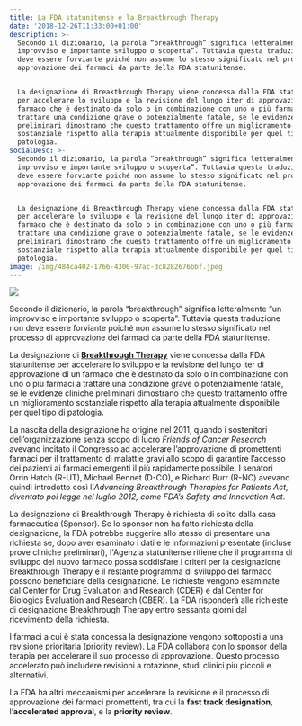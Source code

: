```yaml
---
title: La FDA statunitense e la Breakthrough Therapy
date: '2018-12-26T11:33:00+01:00'
description: >-
  Secondo il dizionario, la parola “breakthrough” significa letteralmente “un
  improvviso e importante sviluppo o scoperta”. Tuttavia questa traduzione non
  deve essere forviante poiché non assume lo stesso significato nel processo di
  approvazione dei farmaci da parte della FDA statunitense.


  La designazione di Breakthrough Therapy viene concessa dalla FDA statunitense
  per accelerare lo sviluppo e la revisione del lungo iter di approvazione di un
  farmaco che è destinato da solo o in combinazione con uno o più farmaci a
  trattare una condizione grave o potenzialmente fatale, se le evidenze cliniche
  preliminari dimostrano che questo trattamento offre un miglioramento
  sostanziale rispetto alla terapia attualmente disponibile per quel tipo di
  patologia.
socialDesc: >-
  Secondo il dizionario, la parola “breakthrough” significa letteralmente “un
  improvviso e importante sviluppo o scoperta”. Tuttavia questa traduzione non
  deve essere forviante poiché non assume lo stesso significato nel processo di
  approvazione dei farmaci da parte della FDA statunitense.


  La designazione di Breakthrough Therapy viene concessa dalla FDA statunitense
  per accelerare lo sviluppo e la revisione del lungo iter di approvazione di un
  farmaco che è destinato da solo o in combinazione con uno o più farmaci a
  trattare una condizione grave o potenzialmente fatale, se le evidenze cliniche
  preliminari dimostrano che questo trattamento offre un miglioramento
  sostanziale rispetto alla terapia attualmente disponibile per quel tipo di
  patologia.
image: /img/484ca402-1766-4300-97ac-dc8282676bbf.jpeg
---
```

![](/img/484ca402-1766-4300-97ac-dc8282676bbf.jpeg)

Secondo il dizionario, la parola “breakthrough” significa letteralmente “un improvviso e importante sviluppo o scoperta”. Tuttavia questa traduzione non deve essere forviante poiché non assume lo stesso significato nel processo di approvazione dei farmaci da parte della FDA statunitense.

La designazione di [**Breakthrough Therapy**](https://www.fda.gov/forpatients/approvals/fast/ucm405397.htm) viene concessa dalla FDA statunitense per accelerare lo sviluppo e la revisione del lungo iter di approvazione di un farmaco che è destinato da solo o in combinazione con uno o più farmaci a trattare una condizione grave o potenzialmente fatale, se le evidenze cliniche preliminari dimostrano che questo trattamento offre un miglioramento sostanziale rispetto alla terapia attualmente disponibile per quel tipo di patologia.

La nascita della designazione ha origine nel 2011, quando i sostenitori dell’organizzazione senza scopo di lucro _Friends of Cancer Research_ avevano incitato il Congresso ad accelerare l’approvazione di promettenti farmaci per il trattamento di malattie gravi allo scopo di garantire l’accesso dei pazienti ai farmaci emergenti il più rapidamente possibile. I senatori Orrin Hatch (R-UT), Michael Bennet (D-CO), e Richard Burr (R-NC) avevano quindi introdotto così l’_Advancing Breakthrough Therapies for Patients Act, _diventato poi legge nel luglio 2012, come_ FDA’s Safety and Innovation Act_.

La designazione di Breakthrough Therapy è richiesta di solito dalla casa farmaceutica (Sponsor). Se lo sponsor non ha fatto richiesta della designazione, la FDA potrebbe suggerire allo stesso di presentare una richiesta se, dopo aver esaminato i dati e le informazioni presentate (incluse prove cliniche preliminari), l'Agenzia statunitense ritiene che il programma di sviluppo del nuovo farmaco possa soddisfare i criteri per la designazione Breakthrough Therapy e il restante programma di sviluppo del farmaco possono beneficiare della designazione. Le richieste vengono esaminate dal Center for Drug Evaluation and Research (CDER) e dal Center for Biologics Evaluation and Research (CBER). La FDA risponderà alle richieste di designazione Breakthrough Therapy entro sessanta giorni dal ricevimento della richiesta.

I farmaci a cui è stata concessa la designazione vengono sottoposti a una revisione prioritaria (priority review). La FDA collabora con lo sponsor della terapia per accelerare il suo processo di approvazione. Questo processo accelerato può includere revisioni a rotazione, studi clinici più piccoli e alternativi.

La FDA ha altri meccanismi per accelerare la revisione e il processo di approvazione dei farmaci promettenti, tra cui la **fast track designation**, l’**accelerated approval**, e la **priority review**.
